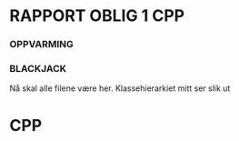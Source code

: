 <h1>RAPPORT OBLIG 1 CPP</h1>

<h3>OPPVARMING</h3>

<h3>BLACKJACK</h3>

Nå skal alle filene være her.
Klassehierarkiet mitt ser slik ut
<h1>CPP</h1>
